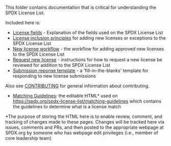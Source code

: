 This folder contains documentation that is critical for understanding the SPDX License List.

Included here is:
* [License fields](license-fields.md) - Explanation of the fields used on the SPDX License List
* [License inclusion principles](license-inclusion-principles.md) for adding new licenses or exceptions to the SPDX License List
* [New license workflow](./new-license-workflow.md) - the workflow for adding approved new licenses to the SPDX License List
* [Request new license](request-new-license.md) - instructions for how to request a new license be reviewed for addition to the SPDX License List
* [Submission reponse template](submission-response-template.md) - a 'fill-in-the-blanks' template for responding to new license submissions

Also see [CONTRIBUTING](./CONTRIBUTING.md) for general information about contributing.

* [Matching Guidelines](matching-guidelines): the editable HTML\* used on https://spdx.org/spdx-license-list/matching-guidelines which contains the guidelines to determine what is a license match

\*The purpose of storing the HTML here is to enable review, comment, and tracking of changes made to these pages. Changes will be tracked here via issues, comments and PRs, and then posted to the appropriate webpage at SPDX.org by someone who has webpage edit privileges (i.e., member of core leadership team)
